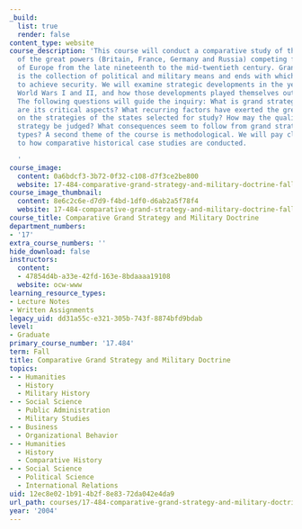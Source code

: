 ```yaml
---
_build:
  list: true
  render: false
content_type: website
course_description: 'This course will conduct a comparative study of the grand strategies
  of the great powers (Britain, France, Germany and Russia) competing for mastery
  of Europe from the late nineteenth to the mid-twentieth century. Grand strategy
  is the collection of political and military means and ends with which a state attempts
  to achieve security. We will examine strategic developments in the years preceding
  World Wars I and II, and how those developments played themselves out in these wars.
  The following questions will guide the inquiry: What is grand strategy and what
  are its critical aspects? What recurring factors have exerted the greatest influence
  on the strategies of the states selected for study? How may the quality of a grand
  strategy be judged? What consequences seem to follow from grand strategies of different
  types? A second theme of the course is methodological. We will pay close attention
  to how comparative historical case studies are conducted.

  '
course_image:
  content: 0a6bdcf3-3b72-0f32-c108-d7f3ce2be800
  website: 17-484-comparative-grand-strategy-and-military-doctrine-fall-2004
course_image_thumbnail:
  content: 8e6c2c6e-d7d9-f4bd-1df0-d6ab2a5f78f4
  website: 17-484-comparative-grand-strategy-and-military-doctrine-fall-2004
course_title: Comparative Grand Strategy and Military Doctrine
department_numbers:
- '17'
extra_course_numbers: ''
hide_download: false
instructors:
  content:
  - 47854d4b-a33e-42fd-163e-8bdaaaa19108
  website: ocw-www
learning_resource_types:
- Lecture Notes
- Written Assignments
legacy_uid: dd31a55c-e321-305b-743f-8874bfd9bdab
level:
- Graduate
primary_course_number: '17.484'
term: Fall
title: Comparative Grand Strategy and Military Doctrine
topics:
- - Humanities
  - History
  - Military History
- - Social Science
  - Public Administration
  - Military Studies
- - Business
  - Organizational Behavior
- - Humanities
  - History
  - Comparative History
- - Social Science
  - Political Science
  - International Relations
uid: 12ec8e02-1b91-4b2f-8e83-72da042e4da9
url_path: courses/17-484-comparative-grand-strategy-and-military-doctrine-fall-2004
year: '2004'
---
```


